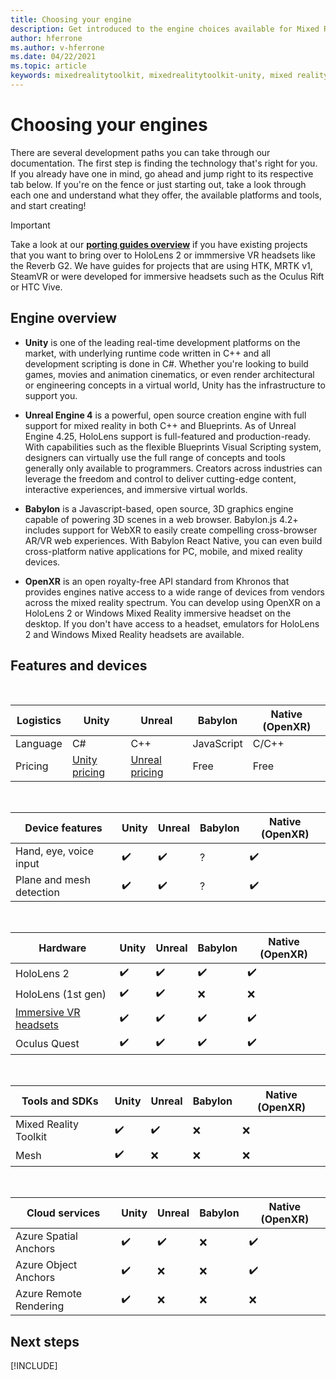 ```yaml
---
title: Choosing your engine
description: Get introduced to the engine choices available for Mixed Reality development for HoloLens and VR. 
author: hferrone
ms.author: v-hferrone
ms.date: 04/22/2021
ms.topic: article
keywords: mixedrealitytoolkit, mixedrealitytoolkit-unity, mixed reality headset, windows mixed reality headset, virtual reality headset, unity
---
```


# Choosing your engines

There are several development paths you can take through our documentation. The first step is finding the technology that's right for you. If you already have one in mind, go ahead and jump right to its respective tab below. If you're on the fence or just starting out, take a look through each one and understand what they offer, the available platforms and tools, and start creating!

> [!IMPORTANT]
> Take a look at our **[porting guides overview](porting-apps/porting-overview.md)** if you have existing projects that you want to bring over to HoloLens 2 or immmersive VR headsets like the Reverb G2. We have guides for projects that are using HTK, MRTK v1, SteamVR or were developed for immersive headsets such as the Oculus Rift or HTC Vive.

## Engine overview

* **Unity** is one of the leading real-time development platforms on the market, with underlying runtime code written in C++ and all development scripting is done in C#. Whether you're looking to build games, movies and animation cinematics, or even render architectural or engineering concepts in a virtual world, Unity has the infrastructure to support you.

* **Unreal Engine 4** is a powerful, open source creation engine with full support for mixed reality in both C++ and Blueprints. As of Unreal Engine 4.25, HoloLens support is full-featured and production-ready. With capabilities such as the flexible Blueprints Visual Scripting system, designers can virtually use the full range of concepts and tools generally only available to programmers. Creators across industries can leverage the freedom and control to deliver cutting-edge content, interactive experiences, and immersive virtual worlds.

* **Babylon** is a Javascript-based, open source, 3D graphics engine capable of powering 3D scenes in a web browser. Babylon.js 4.2+ includes support for WebXR to easily create compelling cross-browser AR/VR web experiences. With Babylon React Native, you can even build cross-platform native applications for PC, mobile, and mixed reality devices.

* **OpenXR** is an open royalty-free API standard from Khronos that provides engines native access to a wide range of devices from vendors across the mixed reality spectrum. You can develop using OpenXR on a HoloLens 2 or Windows Mixed Reality immersive headset on the desktop. If you don't have access to a headset, emulators for HoloLens 2 and Windows Mixed Reality headsets are available.

## Features and devices

<br>

| Logistics | Unity | Unreal | Babylon | Native (OpenXR) |
|---|---|---|---|---|
| Language | C# | C++ | JavaScript | C/C++ |
| Pricing | [Unity pricing](https://store.unity.com/#plans-individual) | [Unreal pricing](https://www.unrealengine.com/download) | Free | Free |

<br>

| Device features | Unity | Unreal | Babylon | Native (OpenXR) |
|---|---|---|---|---|
| Hand, eye, voice input | ✔️ | ✔️ | ? | ✔️ |
| Plane and mesh detection | ✔️ | ✔️ | ? | ✔️ |
<!-- Ratify with standalone unity features table -->

<br>

| Hardware | Unity | Unreal | Babylon | Native (OpenXR) |
|---|---|---|---|---|
| HoloLens 2 | ✔️ | ✔️ | ✔️ | ✔️ |
| HoloLens (1st gen) | ✔️ | ✔️ | ❌ | ❌ |
| [Immersive VR headsets](../discover/immersive-headset-hardware-details.md) | ✔️ | ✔️ | ✔️ | ✔️ |
| Oculus Quest | ✔️ | ✔️ | ✔️ | ✔️ |
<!-- iOS/Android/Magic Leap/SteamVR/Oculus Desktop -->

<br>

| Tools and SDKs | Unity | Unreal | Babylon | Native (OpenXR) |
|---|---|---|---|---|
| Mixed Reality Toolkit | ✔️ | ✔️ | ❌ | ❌ |
| Mesh | ✔️ | ❌ | ❌ | ❌ |

<br>

| Cloud services | Unity | Unreal | Babylon | Native (OpenXR) |
|---|---|---|---|---|
| Azure Spatial Anchors | ✔️ | ✔️ | ❌ | ✔️ |
| Azure Object Anchors | ✔️ | ❌ | ❌ | ✔️ |
| Azure Remote Rendering | ✔️ | ❌ | ❌ | ❌ <!-- (End of May) --> |

<!-- Other: D365, ADT, Power Apps, etc... -->

## Next steps

[!INCLUDE[](includes/tools-next-steps.md)]